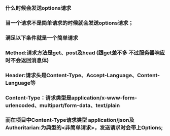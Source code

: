 ### 什么时候会发送options请求
### 当一个请求不是简单请求的时候就会发送options请求；

### 满足以下条件就是一个简单请求
### Method:请求方法是get、post及head (跟get差不多 不过服务器响应时不会返回消息体)
### Header:请求头是Content-Type、Accept-Language、Content-Language等
### Content-Type：请求类型是application/x-www-form-urlencoded、multipart/form-data、text/plain

### 而在项目中Content-Type请求类型 application/json及Authoritarian:<token>为典型的<非简单请求>，发送请求时会带上Options;